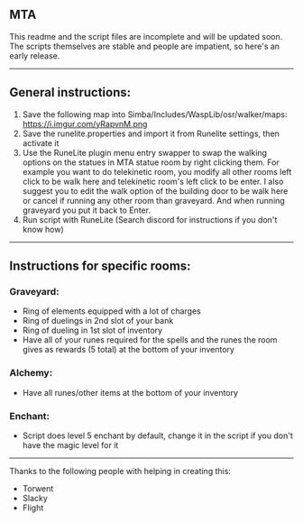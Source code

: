 ## MTA

This readme and the script files are incomplete and will be updated soon. The scripts themselves are stable and people are impatient, so here's an early release.

---

## General instructions:

1. Save the following map into Simba/Includes/WaspLib/osr/walker/maps: https://i.imgur.com/yRapvnM.png
2. Save the runelite.properties and import it from Runelite settings, then activate it
3. Use the RuneLite plugin menu entry swapper to swap the walking options on the statues in MTA statue room by right clicking them. For example you want to do telekinetic room, you modify all other rooms left click to be walk here and telekinetic room's left click to be enter. I also suggest you to edit the walk option of the building door to be walk here or cancel if running any other room than graveyard. And when running graveyard you put it back to Enter.
4. Run script with RuneLite (Search discord for instructions if you don't know how)

---

## Instructions for specific rooms:

### Graveyard:

- Ring of elements equipped with a lot of charges
- Ring of duelings in 2nd slot of your bank
- Ring of dueling in 1st slot of inventory
- Have all of your runes required for the spells and the runes the room gives as rewards (5 total) at the bottom of your inventory

### Alchemy:

- Have all runes/other items at the bottom of your inventory

### Enchant:

- Script does level 5 enchant by default, change it in the script if you don't have the magic level for it

---

Thanks to the following people with helping in creating this:

- Torwent
- Slacky
- Flight
